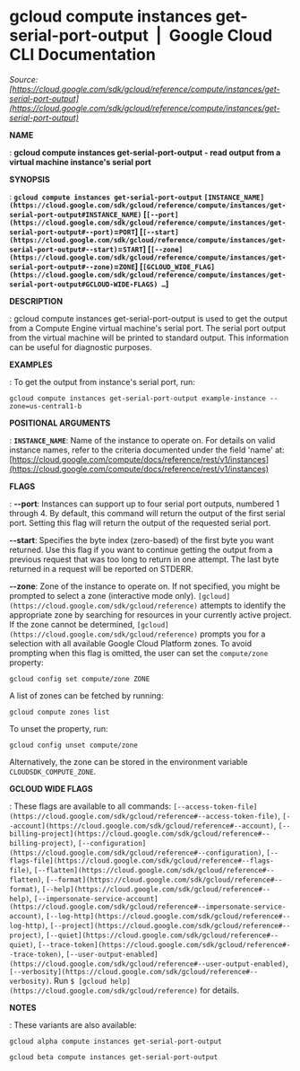 # gcloud compute instances get-serial-port-output  |  Google Cloud CLI Documentation

*Source: [https://cloud.google.com/sdk/gcloud/reference/compute/instances/get-serial-port-output](https://cloud.google.com/sdk/gcloud/reference/compute/instances/get-serial-port-output)*

**NAME**

: **gcloud compute instances get-serial-port-output - read output from a virtual machine instance's serial port**

**SYNOPSIS**

: **`gcloud compute instances get-serial-port-output` `[INSTANCE_NAME](https://cloud.google.com/sdk/gcloud/reference/compute/instances/get-serial-port-output#INSTANCE_NAME)` [`[--port](https://cloud.google.com/sdk/gcloud/reference/compute/instances/get-serial-port-output#--port)`=`PORT`] [`[--start](https://cloud.google.com/sdk/gcloud/reference/compute/instances/get-serial-port-output#--start)`=`START`] [`[--zone](https://cloud.google.com/sdk/gcloud/reference/compute/instances/get-serial-port-output#--zone)`=`ZONE`] [`[GCLOUD_WIDE_FLAG](https://cloud.google.com/sdk/gcloud/reference/compute/instances/get-serial-port-output#GCLOUD-WIDE-FLAGS) …`]**

**DESCRIPTION**

: gcloud compute instances get-serial-port-output is used to get the output from a
Compute Engine virtual machine's serial port. The serial port output from the
virtual machine will be printed to standard output. This information can be
useful for diagnostic purposes.

**EXAMPLES**

: To get the output from instance's serial port, run:

```
gcloud compute instances get-serial-port-output example-instance --zone=us-central1-b
```

**POSITIONAL ARGUMENTS**

: **`INSTANCE_NAME`**:
Name of the instance to operate on. For details on valid instance names, refer
to the criteria documented under the field 'name' at: [https://cloud.google.com/compute/docs/reference/rest/v1/instances](https://cloud.google.com/compute/docs/reference/rest/v1/instances)

**FLAGS**

: **--port**:
Instances can support up to four serial port outputs, numbered 1 through 4. By
default, this command will return the output of the first serial port. Setting
this flag will return the output of the requested serial port.

**--start**:
Specifies the byte index (zero-based) of the first byte you want returned. Use
this flag if you want to continue getting the output from a previous request
that was too long to return in one attempt. The last byte returned in a request
will be reported on STDERR.

**--zone**:
Zone of the instance to operate on. If not specified, you might be prompted to
select a zone (interactive mode only). `[gcloud](https://cloud.google.com/sdk/gcloud/reference)` attempts to identify the
appropriate zone by searching for resources in your currently active project. If
the zone cannot be determined, `[gcloud](https://cloud.google.com/sdk/gcloud/reference)` prompts you for a selection with
all available Google Cloud Platform zones.
To avoid prompting when this flag is omitted, the user can set the
``compute/zone`` property:

```
gcloud config set compute/zone ZONE
```

A list of zones can be fetched by running:

```
gcloud compute zones list
```

To unset the property, run:

```
gcloud config unset compute/zone
```

Alternatively, the zone can be stored in the environment variable
``CLOUDSDK_COMPUTE_ZONE``.

**GCLOUD WIDE FLAGS**

: These flags are available to all commands: `[--access-token-file](https://cloud.google.com/sdk/gcloud/reference#--access-token-file)`,
`[--account](https://cloud.google.com/sdk/gcloud/reference#--account)`, `[--billing-project](https://cloud.google.com/sdk/gcloud/reference#--billing-project)`,
`[--configuration](https://cloud.google.com/sdk/gcloud/reference#--configuration)`,
`[--flags-file](https://cloud.google.com/sdk/gcloud/reference#--flags-file)`,
`[--flatten](https://cloud.google.com/sdk/gcloud/reference#--flatten)`, `[--format](https://cloud.google.com/sdk/gcloud/reference#--format)`, `[--help](https://cloud.google.com/sdk/gcloud/reference#--help)`, `[--impersonate-service-account](https://cloud.google.com/sdk/gcloud/reference#--impersonate-service-account)`,
`[--log-http](https://cloud.google.com/sdk/gcloud/reference#--log-http)`,
`[--project](https://cloud.google.com/sdk/gcloud/reference#--project)`, `[--quiet](https://cloud.google.com/sdk/gcloud/reference#--quiet)`, `[--trace-token](https://cloud.google.com/sdk/gcloud/reference#--trace-token)`, `[--user-output-enabled](https://cloud.google.com/sdk/gcloud/reference#--user-output-enabled)`,
`[--verbosity](https://cloud.google.com/sdk/gcloud/reference#--verbosity)`.
Run `$ [gcloud help](https://cloud.google.com/sdk/gcloud/reference)` for details.

**NOTES**

: These variants are also available:

```
gcloud alpha compute instances get-serial-port-output
```

```
gcloud beta compute instances get-serial-port-output
```